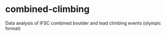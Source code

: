 # combined-climbing
Data analysis of IFSC combined boulder and lead climbing events (olympic format)
